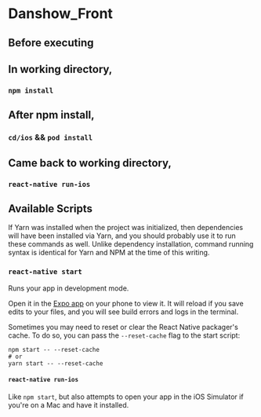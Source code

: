 # Danshow_Front

## Before executing

## In working directory,

### `npm install`

## After npm install, 

### `cd/ios` && `pod install`

## Came back to working directory,

### `react-native run-ios`

## Available Scripts

If Yarn was installed when the project was initialized, then dependencies will have been installed via Yarn, and you should probably use it to run these commands as well. Unlike dependency installation, command running syntax is identical for Yarn and NPM at the time of this writing.

### `react-native start`

Runs your app in development mode.

Open it in the [Expo app](https://expo.io) on your phone to view it. It will reload if you save edits to your files, and you will see build errors and logs in the terminal.

Sometimes you may need to reset or clear the React Native packager's cache. To do so, you can pass the `--reset-cache` flag to the start script:

```
npm start -- --reset-cache
# or
yarn start -- --reset-cache
```


#### `react-native run-ios`

Like `npm start`, but also attempts to open your app in the iOS Simulator if you're on a Mac and have it installed.

